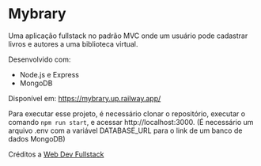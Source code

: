 # Mybrary

Uma aplicação fullstack no padrão MVC onde um usuário pode cadastrar livros e autores a uma biblioteca virtual.

Desenvolvido com:
- Node.js e Express
- MongoDB

Disponível em: https://mybrary.up.railway.app/

Para executar esse projeto, é necessário clonar o repositório, executar o comando `npm run start`, e acessar http://localhost:3000. (É necessário um arquivo .env com a variável DATABASE_URL para o link de um banco de dados MongoDB)

Créditos a [Web Dev Fullstack](https://youtube.com/playlist?list=PLZlA0Gpn_vH8jbFkBjOuFjhxANC63OmXM)
